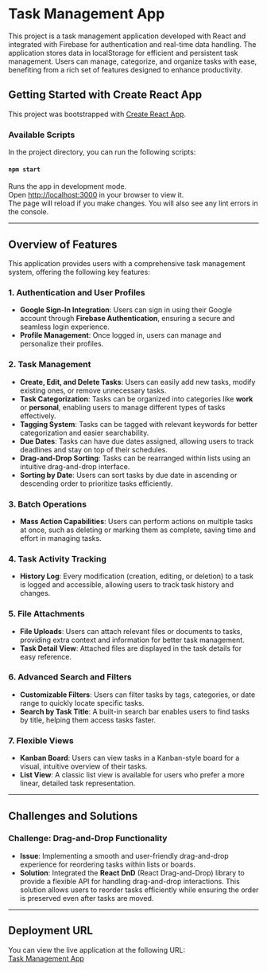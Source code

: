 # Task Management App

This project is a task management application developed with React and integrated with Firebase for authentication and real-time data handling. The application stores data in localStorage for efficient and persistent task management. Users can manage, categorize, and organize tasks with ease, benefiting from a rich set of features designed to enhance productivity.

## Getting Started with Create React App

This project was bootstrapped with [Create React App](https://github.com/facebook/create-react-app).

### Available Scripts

In the project directory, you can run the following scripts:

#### `npm start`

Runs the app in development mode.  
Open [http://localhost:3000](http://localhost:3000) in your browser to view it.  
The page will reload if you make changes. You will also see any lint errors in the console.

---

## Overview of Features

This application provides users with a comprehensive task management system, offering the following key features:

### 1. **Authentication and User Profiles**

- **Google Sign-In Integration**: Users can sign in using their Google account through **Firebase Authentication**, ensuring a secure and seamless login experience.
- **Profile Management**: Once logged in, users can manage and personalize their profiles.

### 2. **Task Management**

- **Create, Edit, and Delete Tasks**: Users can easily add new tasks, modify existing ones, or remove unnecessary tasks.
- **Task Categorization**: Tasks can be organized into categories like **work** or **personal**, enabling users to manage different types of tasks effectively.
- **Tagging System**: Tasks can be tagged with relevant keywords for better categorization and easier searchability.
- **Due Dates**: Tasks can have due dates assigned, allowing users to track deadlines and stay on top of their schedules.
- **Drag-and-Drop Sorting**: Tasks can be rearranged within lists using an intuitive drag-and-drop interface.
- **Sorting by Date**: Users can sort tasks by due date in ascending or descending order to prioritize tasks efficiently.

### 3. **Batch Operations**

- **Mass Action Capabilities**: Users can perform actions on multiple tasks at once, such as deleting or marking them as complete, saving time and effort in managing tasks.

### 4. **Task Activity Tracking**

- **History Log**: Every modification (creation, editing, or deletion) to a task is logged and accessible, allowing users to track task history and changes.

### 5. **File Attachments**

- **File Uploads**: Users can attach relevant files or documents to tasks, providing extra context and information for better task management.
- **Task Detail View**: Attached files are displayed in the task details for easy reference.

### 6. **Advanced Search and Filters**

- **Customizable Filters**: Users can filter tasks by tags, categories, or date range to quickly locate specific tasks.
- **Search by Task Title**: A built-in search bar enables users to find tasks by title, helping them access tasks faster.

### 7. **Flexible Views**

- **Kanban Board**: Users can view tasks in a Kanban-style board for a visual, intuitive overview of their tasks.
- **List View**: A classic list view is available for users who prefer a more linear, detailed task representation.

---

## Challenges and Solutions

### Challenge: **Drag-and-Drop Functionality**

- **Issue**: Implementing a smooth and user-friendly drag-and-drop experience for reordering tasks within lists or boards.
- **Solution**: Integrated the **React DnD** (React Drag-and-Drop) library to provide a flexible API for handling drag-and-drop interactions. This solution allows users to reorder tasks efficiently while ensuring the order is preserved even after tasks are moved.

---

## Deployment URL

You can view the live application at the following URL:  
[Task Management App](https://task-management-self-mu.vercel.app/)
